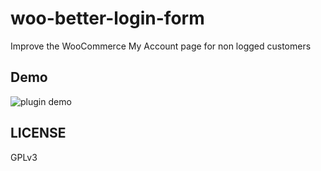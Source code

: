 # woo-better-login-form

Improve the WooCommerce My Account page for non logged customers

## Demo

![plugin demo](https://user-images.githubusercontent.com/1798830/180309943-d9324fdf-1e5f-4376-9d39-1344d3dd2259.gif)

## LICENSE

GPLv3
